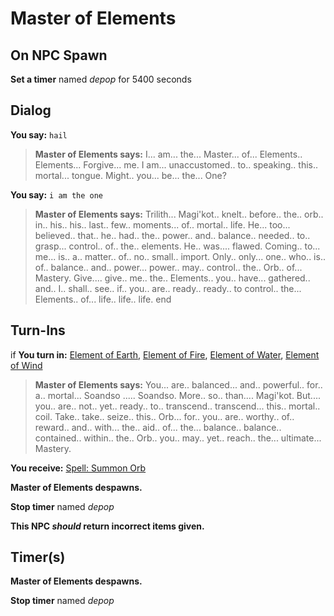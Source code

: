# Master of Elements
## On NPC Spawn

**Set a timer** named *depop* for 5400 seconds
## Dialog

**You say:** `hail`



>**Master of Elements says:** I... am... the... Master... of... Elements.. Elements... Forgive... me. I am... unaccustomed.. to.. speaking.. this.. mortal... tongue. Might.. you... be... the... One?

**You say:** `i am the one`



>**Master of Elements says:** Trilith... Magi'kot.. knelt.. before.. the.. orb.. in.. his.. his.. last.. few.. moments... of.. mortal.. life. He... too... believed.. that.. he.. had.. the.. power.. and.. balance.. needed.. to.. grasp... control.. of.. the.. elements. He.. was.... flawed. Coming.. to... me... is.. a.. matter.. of.. no.. small.. import. Only.. only... one.. who.. is.. of.. balance.. and.. power... power.. may.. control.. the.. Orb.. of... Mastery. Give.... give.. me.. the.. Elements.. you.. have... gathered.. and.. I.. shall.. see.. if.. you.. are.. ready.. ready.. to control.. the... Elements.. of... life.. life.. life.
end

## Turn-Ins



if **You turn in:** [Element of Earth](/item/28032), [Element of Fire](/item/28009), [Element of Water](/item/28006), [Element of Wind](/item/28033)


>**Master of Elements says:** You... are.. balanced... and.. powerful.. for.. a.. mortal... Soandso ..... Soandso. More.. so.. than.... Magi'kot. But.... you.. are.. not.. yet.. ready.. to.. transcend.. transcend... this.. mortal.. coil. Take.. take.. seize.. this.. Orb... for.. you.. are.. worthy.. of.. reward.. and.. with... the.. aid.. of... the... balance.. balance.. contained.. within.. the.. Orb.. you.. may.. yet.. reach.. the... ultimate... Mastery.


 **You receive:**  [Spell: Summon Orb](/item/19436) 


**Master of Elements despawns.**


**Stop timer** named *depop*

**This NPC *should* return incorrect items given.**

## Timer(s)

**Master of Elements despawns.**

**Stop timer** named *depop*